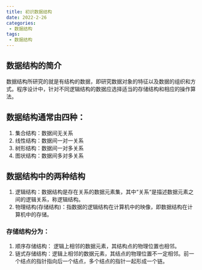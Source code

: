 ```yaml
---
title: 初识数据结构
date: 2022-2-26
categories: 
 - 数据结构
tags: 
 - 数据结构
---
```


## 数据结构的简介

数据结构所研究的就是有结构的数据，即研究数据对象的特征以及数据的组织和方式。程序设计中，针对不同逻辑结构的数据应选择适当的存储结构和相应的操作算法。

## 数据结构通常由四种：

1. 集合结构：数据间无关系
2. 线性结构：数据间一对一关系
3. 树形结构：数据间一对多关系
4. 图状结构：数据间多对多关系

## 数据结构中的两种结构

1. 逻辑结构：数据结构是存在关系的数据元素集，其中“关系“是描述数据元素之间的逻辑关系，称逻辑结构。
2. 物理结构(存储结构)：指数据的逻辑结构在计算机中的映像，即数据结构在计算机中的存储。

### 存储结构分为：

1. 顺序存储结构： 逻辑上相邻的数据元素，其结构点的物理位置也相邻。
2. 链式存储结构：逻辑上相邻的数据元素，其结点的物理位置不一定相邻。前一个结点的指针指向后一个结点，多个结点的指针一起形成一个链。

